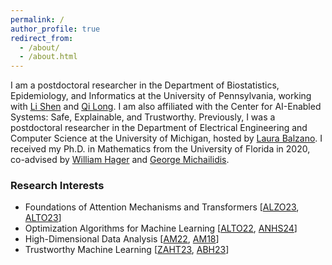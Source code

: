 ```yaml
---
permalink: /
author_profile: true
redirect_from: 
  - /about/
  - /about.html
---
```


I am a postdoctoral researcher in the Department of Biostatistics, Epidemiology, and Informatics at the University of Pennsylvania, working with [Li Shen](https://www.med.upenn.edu/apps/faculty/index.php/g275/p9075258) and [Qi Long](https://www.med.upenn.edu/apps/faculty/index.php/g275/p8939931). I am also affiliated with the Center for AI-Enabled Systems: Safe, Explainable, and Trustworthy. Previously, I was a postdoctoral researcher in the Department of Electrical Engineering and Computer Science at the University of Michigan, hosted by [Laura Balzano](https://web.eecs.umich.edu/~girasole/?page_id=10). I received my Ph.D. in Mathematics from the University of Florida in 2020, co-advised by [William Hager](https://people.clas.ufl.edu/hager/) and [George Michailidis](https://georgemichailidis.github.io/).

### Research Interests
- Foundations of Attention Mechanisms and Transformers [[ALZO23](https://arxiv.org/pdf/2306.13596.pdf), [ALTO23](https://arxiv.org/pdf/2308.16898.pdf)]
- Optimization Algorithms for Machine Learning [[ALTO22](https://arxiv.org/pdf/2205.02215.pdf), [ANHS24](https://proceedings.mlr.press/v238/ataee-tarzanagh24a/ataee-tarzanagh24a.pdf)]
- High-Dimensional Data Analysis [[AM22](https://dl.acm.org/doi/pdf/10.5555/3586589.3586879), [AM18](https://www.jmlr.org/papers/volume18/16-486/16-486.pdf)]
- Trustworthy Machine Learning [[ZAHT23](https://arxiv.org/pdf/2309.15809.pdf), [ABH23](https://arxiv.org/pdf/2112.05128.pdf)]




  
<!--
### Mathematical Foundations for Attention Mechanisms and Transformers
- [Max-Margin Token Selection in Attention Mechanism](https://arxiv.org/pdf/2306.13596.pdf)
  (with Yingcong Li, Xuechen Zhang, and Samet Oymak),
  NeurIPS, 2023.  
- [Transformers as Support Vector Machines](https://arxiv.org/pdf/2308.16898.pdf)
  (with Yingcong Li, Christos Thrampoulidis, and Samet Oymak),
  Preliminary Version at NeurIPS M3L Workshop, 2023.

### Optimization Algorithms for Machine Learning 
- [FedNest: Federated Bilevel, Minimax, and Compositional Optimization](https://arxiv.org/pdf/2205.02215.pdf)
  (with Mingchen Li, Christos Thrampoulidis, and Samet Oymak),
  ICML, 2022.    
- [Online Bilevel Optimization: Regret Analysis of Online Alternating Gradient Methods](https://proceedings.mlr.press/v238/ataee-tarzanagh24a/ataee-tarzanagh24a.pdf)
  (with Parvin Nazari, Bojian Hou, Li Shen, and Laura Balzano), AISTATS, 2024.

### High-Dimensional Data Analysis and Graph Learning
- [Regularized and Smooth Double Core Tensor Factorization for Heterogeneous Data](https://dl.acm.org/doi/pdf/10.5555/3586589.3586879)
  (with George Michailidis),
  JMLR, 2022.
- [Estimation of Graphical Models through Structured Norm Minimization](https://www.jmlr.org/papers/volume18/16-486/16-486.pdf)
  (with George Michailidis),
  JMLR, 2018.

### Fairness in Machine Learning
- [Fair Canonical Correlation Analysis](https://arxiv.org/pdf/2309.15809.pdf)
  (with Zhuoping Zhou, Bojian Hou, Boning Tong, Jia Xu, Yanbo Feng, Qi Long, and Li Shen),
  NeurIPS, 2023.
- [Fair Community Detection and Structure Learning in Heterogeneous Graphical Models](https://arxiv.org/pdf/2112.05128.pdf)
  (with Laura Balzano and Alfred O. Hero), Preprint, 2023.
-->
